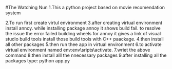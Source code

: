 ﻿#The Watching Nun
1.This a python project based on movie recomendation system

2.To run first create virtul environment
3.after creating virtual environment install annoy. while installing package annoy it shows build fail. to resolve the issue the error failed building wheels for annoy it gives a link of visual studio build tools install those build tools with C++ paackage.
4.then install all other packages
5.then run thee app in virtual environment
6.to activate virtual environment named env:env\sripts\activate.
7.wriet the above command
8.then install alll the nnecessary packages
9.after installing all the packages type: python app.py
